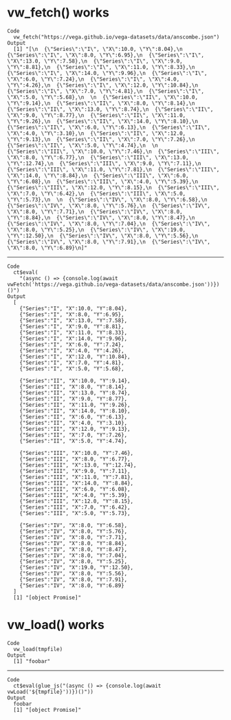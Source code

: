 # vw_fetch() works

    Code
      vw_fetch("https://vega.github.io/vega-datasets/data/anscombe.json")
    Output
      [1] "[\n  {\"Series\":\"I\", \"X\":10.0, \"Y\":8.04},\n  {\"Series\":\"I\", \"X\":8.0, \"Y\":6.95},\n  {\"Series\":\"I\", \"X\":13.0, \"Y\":7.58},\n  {\"Series\":\"I\", \"X\":9.0, \"Y\":8.81},\n  {\"Series\":\"I\", \"X\":11.0, \"Y\":8.33},\n  {\"Series\":\"I\", \"X\":14.0, \"Y\":9.96},\n  {\"Series\":\"I\", \"X\":6.0, \"Y\":7.24},\n  {\"Series\":\"I\", \"X\":4.0, \"Y\":4.26},\n  {\"Series\":\"I\", \"X\":12.0, \"Y\":10.84},\n  {\"Series\":\"I\", \"X\":7.0, \"Y\":4.81},\n  {\"Series\":\"I\", \"X\":5.0, \"Y\":5.68},\n  \n  {\"Series\":\"II\", \"X\":10.0, \"Y\":9.14},\n  {\"Series\":\"II\", \"X\":8.0, \"Y\":8.14},\n  {\"Series\":\"II\", \"X\":13.0, \"Y\":8.74},\n  {\"Series\":\"II\", \"X\":9.0, \"Y\":8.77},\n  {\"Series\":\"II\", \"X\":11.0, \"Y\":9.26},\n  {\"Series\":\"II\", \"X\":14.0, \"Y\":8.10},\n  {\"Series\":\"II\", \"X\":6.0, \"Y\":6.13},\n  {\"Series\":\"II\", \"X\":4.0, \"Y\":3.10},\n  {\"Series\":\"II\", \"X\":12.0, \"Y\":9.13},\n  {\"Series\":\"II\", \"X\":7.0, \"Y\":7.26},\n  {\"Series\":\"II\", \"X\":5.0, \"Y\":4.74},\n  \n  {\"Series\":\"III\", \"X\":10.0, \"Y\":7.46},\n  {\"Series\":\"III\", \"X\":8.0, \"Y\":6.77},\n  {\"Series\":\"III\", \"X\":13.0, \"Y\":12.74},\n  {\"Series\":\"III\", \"X\":9.0, \"Y\":7.11},\n  {\"Series\":\"III\", \"X\":11.0, \"Y\":7.81},\n  {\"Series\":\"III\", \"X\":14.0, \"Y\":8.84},\n  {\"Series\":\"III\", \"X\":6.0, \"Y\":6.08},\n  {\"Series\":\"III\", \"X\":4.0, \"Y\":5.39},\n  {\"Series\":\"III\", \"X\":12.0, \"Y\":8.15},\n  {\"Series\":\"III\", \"X\":7.0, \"Y\":6.42},\n  {\"Series\":\"III\", \"X\":5.0, \"Y\":5.73},\n  \n  {\"Series\":\"IV\", \"X\":8.0, \"Y\":6.58},\n  {\"Series\":\"IV\", \"X\":8.0, \"Y\":5.76},\n  {\"Series\":\"IV\", \"X\":8.0, \"Y\":7.71},\n  {\"Series\":\"IV\", \"X\":8.0, \"Y\":8.84},\n  {\"Series\":\"IV\", \"X\":8.0, \"Y\":8.47},\n  {\"Series\":\"IV\", \"X\":8.0, \"Y\":7.04},\n  {\"Series\":\"IV\", \"X\":8.0, \"Y\":5.25},\n  {\"Series\":\"IV\", \"X\":19.0, \"Y\":12.50},\n  {\"Series\":\"IV\", \"X\":8.0, \"Y\":5.56},\n  {\"Series\":\"IV\", \"X\":8.0, \"Y\":7.91},\n  {\"Series\":\"IV\", \"X\":8.0, \"Y\":6.89}\n]"

---

    Code
      ct$eval(
        "(async () => {console.log(await vwFetch('https://vega.github.io/vega-datasets/data/anscombe.json'))})()")
    Output
      [
        {"Series":"I", "X":10.0, "Y":8.04},
        {"Series":"I", "X":8.0, "Y":6.95},
        {"Series":"I", "X":13.0, "Y":7.58},
        {"Series":"I", "X":9.0, "Y":8.81},
        {"Series":"I", "X":11.0, "Y":8.33},
        {"Series":"I", "X":14.0, "Y":9.96},
        {"Series":"I", "X":6.0, "Y":7.24},
        {"Series":"I", "X":4.0, "Y":4.26},
        {"Series":"I", "X":12.0, "Y":10.84},
        {"Series":"I", "X":7.0, "Y":4.81},
        {"Series":"I", "X":5.0, "Y":5.68},
        
        {"Series":"II", "X":10.0, "Y":9.14},
        {"Series":"II", "X":8.0, "Y":8.14},
        {"Series":"II", "X":13.0, "Y":8.74},
        {"Series":"II", "X":9.0, "Y":8.77},
        {"Series":"II", "X":11.0, "Y":9.26},
        {"Series":"II", "X":14.0, "Y":8.10},
        {"Series":"II", "X":6.0, "Y":6.13},
        {"Series":"II", "X":4.0, "Y":3.10},
        {"Series":"II", "X":12.0, "Y":9.13},
        {"Series":"II", "X":7.0, "Y":7.26},
        {"Series":"II", "X":5.0, "Y":4.74},
        
        {"Series":"III", "X":10.0, "Y":7.46},
        {"Series":"III", "X":8.0, "Y":6.77},
        {"Series":"III", "X":13.0, "Y":12.74},
        {"Series":"III", "X":9.0, "Y":7.11},
        {"Series":"III", "X":11.0, "Y":7.81},
        {"Series":"III", "X":14.0, "Y":8.84},
        {"Series":"III", "X":6.0, "Y":6.08},
        {"Series":"III", "X":4.0, "Y":5.39},
        {"Series":"III", "X":12.0, "Y":8.15},
        {"Series":"III", "X":7.0, "Y":6.42},
        {"Series":"III", "X":5.0, "Y":5.73},
        
        {"Series":"IV", "X":8.0, "Y":6.58},
        {"Series":"IV", "X":8.0, "Y":5.76},
        {"Series":"IV", "X":8.0, "Y":7.71},
        {"Series":"IV", "X":8.0, "Y":8.84},
        {"Series":"IV", "X":8.0, "Y":8.47},
        {"Series":"IV", "X":8.0, "Y":7.04},
        {"Series":"IV", "X":8.0, "Y":5.25},
        {"Series":"IV", "X":19.0, "Y":12.50},
        {"Series":"IV", "X":8.0, "Y":5.56},
        {"Series":"IV", "X":8.0, "Y":7.91},
        {"Series":"IV", "X":8.0, "Y":6.89}
      ]
      [1] "[object Promise]"

# vw_load() works

    Code
      vw_load(tmpfile)
    Output
      [1] "foobar"

---

    Code
      ct$eval(glue_js("(async () => {console.log(await vwLoad('${tmpfile}'))})()"))
    Output
      foobar
      [1] "[object Promise]"

